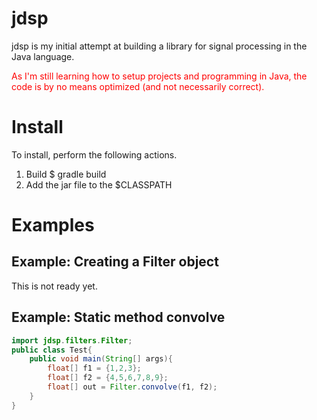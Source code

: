 # jdsp
jdsp is my initial attempt at building a library for signal processing in the Java language.  

<span style="color:red">As I'm still learning how to setup projects and programming in Java, the code is by no means optimized (and not necessarily correct).</span>

# Install
To install, perform the following actions.
1. Build
    $ gradle build
2. Add the jar file to the $CLASSPATH

# Examples
## Example: Creating a Filter object
This is not ready yet.

## Example: Static method convolve
~~~Java
import jdsp.filters.Filter;
public class Test{
    public void main(String[] args){
        float[] f1 = {1,2,3};
        float[] f2 = {4,5,6,7,8,9};
        float[] out = Filter.convolve(f1, f2);
    }
}
~~~


